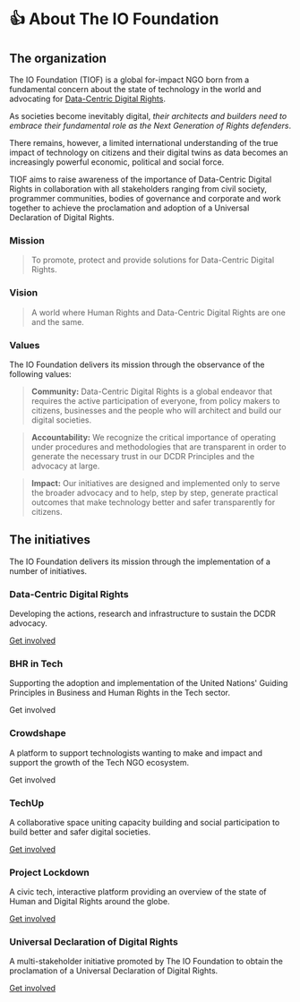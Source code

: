 # 👍 About The IO Foundation

## The organization

The IO Foundation (TIOF) is a global for-impact NGO born from a fundamental concern about the state of technology in the world and advocating for [Data-Centric Digital Rights](https://tiof.click/DCDRAdvocacy).

As societies become inevitably digital, _their architects and builders need to embrace their fundamental role as the Next Generation of Rights defenders_.

There remains, however, a limited international understanding of the true impact of technology on citizens and their digital twins as data becomes an increasingly powerful economic, political and social force.

TIOF aims to raise awareness of the importance of Data-Centric Digital Rights in collaboration with all stakeholders ranging from civil society, programmer communities, bodies of governance and corporate and work together to achieve the proclamation and adoption of a Universal Declaration of Digital Rights.



### Mission

> To promote, protect and provide solutions for Data-Centric Digital Rights.

### Vision

> A world where Human Rights and Data-Centric Digital Rights are one and the same.



### Values

The IO Foundation delivers its mission through the observance of the following values:

> **Community:** Data-Centric Digital Rights is a global endeavor that requires the active participation of everyone, from policy makers to citizens, businesses and the people who will architect and build our digital societies.

> **Accountability:** We recognize the critical importance of operating under procedures and methodologies that are transparent in order to generate the necessary trust in our DCDR Principles and the advocacy at large.

> **Impact:** Our initiatives are designed and implemented only to serve the broader advocacy and to help, step by step, generate practical outcomes that make technology better and safer transparently for citizens.



## The initiatives

The IO Foundation delivers its mission through the implementation of a number of initiatives.

### Data-Centric Digital Rights

Developing the actions, research and infrastructure to sustain the DCDR advocacy.

[Get involved](https://tiof.click/DCDRDocs)

### BHR in Tech

Supporting the adoption and implementation of the United Nations' Guiding Principles in Business and Human Rights in the Tech sector.

Get involved

### Crowdshape

A platform to support technologists wanting to make and impact and support the growth of the Tech NGO ecosystem.

Get involved

### TechUp

A collaborative space uniting capacity building and social participation to build better and safer digital societies.

[Get involved](https://tiof.click/TUDocs)

### Project Lockdown

A civic tech, interactive platform providing an overview of the state of Human and Digital Rights around the globe.

[Get involved](https://tiof.click/PLDDocs)

### Universal Declaration of Digital Rights

A multi-stakeholder initiative promoted by The IO Foundation to obtain the proclamation of a Universal Declaration of Digital Rights.

[Get involved](https://tiof.click/UDDRDocs)
